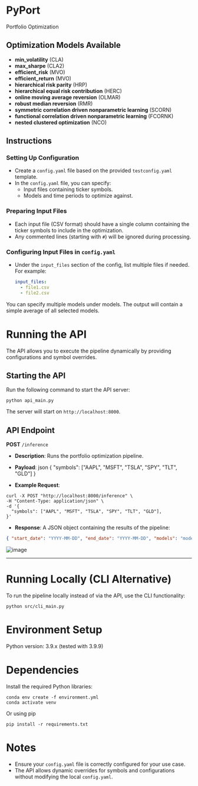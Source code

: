 # PyPort
Portfolio Optimization

## Optimization Models Available
- **min_volatility** (CLA)
- **max_sharpe** (CLA2)
- **efficient_risk** (MVO)
- **efficient_return** (MVO)
- **hierarchical risk parity** (HRP)
- **hierarchical equal risk contribution** (HERC)
- **online moving average reversion** (OLMAR)
- **robust median reversion** (RMR)
- **symmetric correlation driven nonparametric learning** (SCORN)
- **functional correlation driven nonparametric learning** (FCORNK)
- **nested clustered optimization** (NCO)

## Instructions

### Setting Up Configuration
- Create a `config.yaml` file based on the provided `testconfig.yaml` template.
- In the `config.yaml` file, you can specify:
  - Input files containing ticker symbols.
  - Models and time periods to optimize against.

### Preparing Input Files
- Each input file (CSV format) should have a single column containing the ticker symbols to include in the optimization.
- Any commented lines (starting with `#`) will be ignored during processing.

### Configuring Input Files in `config.yaml`
- Under the `input_files` section of the config, list multiple files if needed. For example:
  ```yaml
  input_files:
    - file1.csv
    - file2.csv

You can specify multiple models under models. The output will contain a simple average of all selected models.

# Running the API

The API allows you to execute the pipeline dynamically by providing configurations and symbol overrides.

## Starting the API

Run the following command to start the API server:

```
python api_main.py
```

The server will start on `http://localhost:8000`.

## API Endpoint

**POST** `/inference`

- **Description**: Runs the portfolio optimization pipeline.
- **Payload**: json { "symbols": ["AAPL", "MSFT", "TSLA", "SPY", "TLT", "GLD"] }

- **Example Request**:

```
curl -X POST "http://localhost:8000/inference" \
-H "Content-Type: application/json" \
-d '{
  "symbols": ["AAPL", "MSFT", "TSLA", "SPY", "TLT", "GLD"],
}'
```

- **Response**: A JSON object containing the results of the pipeline:

```json
{ "start_date": "YYYY-MM-DD", "end_date": "YYYY-MM-DD", "models": "model_name_1, model_name_2", "symbols": ["symbol1", "symbol2"], "normalized_avg": { "symbol1": 0.25, "symbol2": 0.75 } }
```

![image](https://github.com/user-attachments/assets/5b0b3ef7-a1cd-4fb5-962c-48a7b8de5fc6)

---

# Running Locally (CLI Alternative)

To run the pipeline locally instead of via the API, use the CLI functionality:

```
python src/cli_main.py
```

# Environment Setup

Python version: 3.9.x (tested with 3.9.9)

# Dependencies

Install the required Python libraries:

```
conda env create -f environment.yml
conda activate venv
```

Or using pip 

```
pip install -r requirements.txt
```

# Notes

- Ensure your `config.yaml` file is correctly configured for your use case.
- The API allows dynamic overrides for symbols and configurations without modifying the local `config.yaml`.


